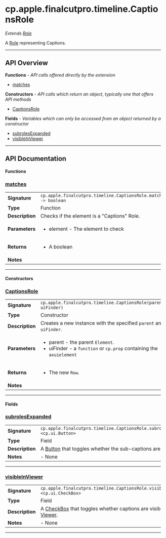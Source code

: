 # cp.apple.finalcutpro.timeline.CaptionsRole

 *Extends [Role](cp.apple.finalcutpro.timeline.Role.md)*

A [Role](cp.apple.finalcutpro.timeline.Role.md) representing Captions.

---

## API Overview
**Functions** - _API calls offered directly by the extension_
 * [matches](#matches)

**Constructors** - _API calls which return an object, typically one that offers API methods_
 * [CaptionsRole](#captionsrole)

**Fields** - _Variables which can only be accessed from an object returned by a constructor_
 * [subrolesExpanded](#subrolesexpanded)
 * [visibleInViewer](#visibleinviewer)


---

## API Documentation

#### Functions


### [matches](#matches)

|                                             |                                                                                     |
| --------------------------------------------|-------------------------------------------------------------------------------------|
| **Signature**                               | `cp.apple.finalcutpro.timeline.CaptionsRole.matches(element) -> boolean`                                                                    |
| **Type**                                    | Function                                                                     |
| **Description**                             | Checks if the element is a "Captions" Role.                                                                     |
| **Parameters**                              | <ul><li>element - The element to check</li></ul> |
| **Returns**                                 | <ul><li>A boolean</li></ul>          |
| **Notes**                                   | <ul></ul> |

---

#### Constructors


### [CaptionsRole](#captionsrole)

|                                             |                                                                                     |
| --------------------------------------------|-------------------------------------------------------------------------------------|
| **Signature**                               | `cp.apple.finalcutpro.timeline.CaptionsRole(parent, uiFinder)`                                                                    |
| **Type**                                    | Constructor                                                                     |
| **Description**                             | Creates a new instance with the specified `parent` and `uiFinder`.                                                                     |
| **Parameters**                              | <ul><li>parent - the parent `Element`.</li><li>uiFinder - a `function` or `cp.prop` containing the `axuielement`</li></ul> |
| **Returns**                                 | <ul><li>The new `Row`.</li></ul>          |
| **Notes**                                   | <ul></ul> |

---

#### Fields


### [subrolesExpanded](#subrolesexpanded)

|                                             |                                                                                     |
| --------------------------------------------|-------------------------------------------------------------------------------------|
| **Signature**                               | `cp.apple.finalcutpro.timeline.CaptionsRole.subrolesExpanded <cp.ui.Button>`                                                                    |
| **Type**                                    | Field                                                                     |
| **Description**                             | A [Button](cp.ui.Button.md) that toggles whether the sub-captions are visible.                                                                     |
| **Notes**                                   | - None |

---


### [visibleInViewer](#visibleinviewer)

|                                             |                                                                                     |
| --------------------------------------------|-------------------------------------------------------------------------------------|
| **Signature**                               | `cp.apple.finalcutpro.timeline.CaptionsRole.visibleInViewer <cp.ui.CheckBox>`                                                                    |
| **Type**                                    | Field                                                                     |
| **Description**                             | A [CheckBox](cp.ui.CheckBox.md) that toggles whether captions are visible in the [Viewer](cp.apple.finalcutpro.viewer.Viewer.md).                                                                     |
| **Notes**                                   | - None |

---

